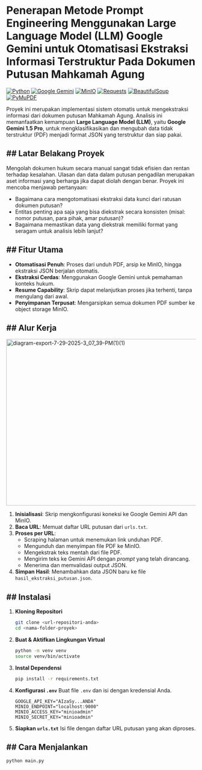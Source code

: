 # Penerapan Metode Prompt Engineering Menggunakan Large Language Model (LLM) Google Gemini untuk Otomatisasi Ekstraksi Informasi Terstruktur Pada Dokumen Putusan Mahkamah Agung

[![Python](https://img.shields.io/badge/Python-3.9%2B-blue.svg)](https://python.org)
[![Google Gemini](https://img.shields.io/badge/LLM-Google%20Gemini-blueviolet.svg)](https://ai.google.dev/)
[![MinIO](https://img.shields.io/badge/Storage-MinIO-red.svg)](https://min.io/)
[![Requests](https://img.shields.io/badge/Library-Requests-orange.svg)](https://requests.readthedocs.io/en/latest/)
[![BeautifulSoup](https://img.shields.io/badge/Library-BeautifulSoup-green.svg)](https://www.crummy.com/software/BeautifulSoup/)
[![PyMuPDF](https://img.shields.io/badge/Library-PyMuPDF-yellow.svg)](https://pymupdf.readthedocs.io/en/latest/)

Proyek ini merupakan implementasi sistem otomatis untuk mengekstraksi informasi dari dokumen putusan Mahkamah Agung. Analisis ini memanfaatkan kemampuan **Large Language Model (LLM)**, yaitu **Google Gemini 1.5 Pro**, untuk mengklasifikasikan dan mengubah data tidak terstruktur (PDF) menjadi format JSON yang terstruktur dan siap pakai.

## ## Latar Belakang Proyek
Mengolah dokumen hukum secara manual sangat tidak efisien dan rentan terhadap kesalahan. Ulasan dan data dalam putusan pengadilan merupakan aset informasi yang berharga jika dapat diolah dengan benar. Proyek ini mencoba menjawab pertanyaan:
* Bagaimana cara mengotomatisasi ekstraksi data kunci dari ratusan dokumen putusan?
* Entitas penting apa saja yang bisa diekstrak secara konsisten (misal: nomor putusan, para pihak, amar putusan)?
* Bagaimana memastikan data yang diekstrak memiliki format yang seragam untuk analisis lebih lanjut?

## ## Fitur Utama
* **Otomatisasi Penuh**: Proses dari unduh PDF, arsip ke MinIO, hingga ekstraksi JSON berjalan otomatis.
* **Ekstraksi Cerdas**: Menggunakan Google Gemini untuk pemahaman konteks hukum.
* **Resume Capability**: Skrip dapat melanjutkan proses jika terhenti, tanpa mengulang dari awal.
* **Penyimpanan Terpusat**: Mengarsipkan semua dokumen PDF sumber ke object storage MinIO.

## ## Alur Kerja
<img width="940" height="443" alt="diagram-export-7-29-2025-3_07_39-PM(1)(1)" src="https://github.com/user-attachments/assets/54b85a43-749c-4be6-a901-3e7116bbb87b" />

1.  **Inisialisasi**: Skrip mengkonfigurasi koneksi ke Google Gemini API dan MinIO.
2.  **Baca URL**: Memuat daftar URL putusan dari `urls.txt`.
3.  **Proses per URL**:
    * Scraping halaman untuk menemukan link unduhan PDF.
    * Mengunduh dan menyimpan file PDF ke MinIO.
    * Mengekstrak teks mentah dari file PDF.
    * Mengirim teks ke Gemini API dengan *prompt* yang telah dirancang.
    * Menerima dan memvalidasi output JSON.
4.  **Simpan Hasil**: Menambahkan data JSON baru ke file `hasil_ekstraksi_putusan.json`.

## ## Instalasi
1.  **Kloning Repositori**
    ```bash
    git clone <url-repositori-anda>
    cd <nama-folder-proyek>
    ```
2.  **Buat & Aktifkan Lingkungan Virtual**
    ```bash
    python -m venv venv
    source venv/bin/activate
    ```
3.  **Instal Dependensi**
    ```bash
    pip install -r requirements.txt
    ```
4.  **Konfigurasi `.env`**
    Buat file `.env` dan isi dengan kredensial Anda.
    ```env
    GOOGLE_API_KEY="AIzaSy...ANDA"
    MINIO_ENDPOINT="localhost:9000"
    MINIO_ACCESS_KEY="minioadmin"
    MINIO_SECRET_KEY="minioadmin"
    ```
5.  **Siapkan `urls.txt`**
    Isi file dengan daftar URL putusan yang akan diproses.

## ## Cara Menjalankan
```bash
python main.py

